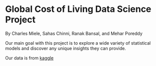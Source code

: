 # Global Cost of Living Data Science Project

By Charles Miele, Sahas Chinni, Ranak Bansal, and Mehar Poreddy

Our main goal with this project is to explore a wide variety of statistical models and discover any unique insights they can provide.

Our data is from [kaggle](https://www.kaggle.com/datasets/mvieira101/global-cost-of-living/code)
